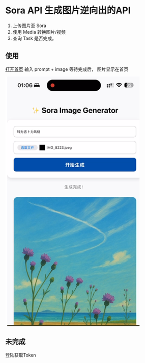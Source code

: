 # Sora API 生成图片逆向出的API

1. 上传图片至 Sora
2. 使用 Media 转换图片/视频
3. 查询 Task 是否完成。

## 使用

[打开首页](https://localhost:8080)
输入 prompt + image
等待完成后， 图片显示在首页

![生成结果](doc/img.png)

## 未完成
登陆获取Token
